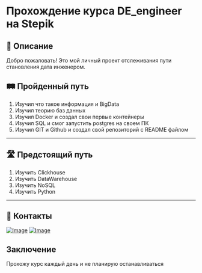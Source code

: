 # Прохождение курса DE_engineer на Stepik

📖 Описание
-----
Добро пожаловать! Это мой личный проект отслеживания пути становления дата инженером.

🛤️ Пройденный путь
------
1. Изучил что такое информация и BigData
2. Изучил теорию баз данных
3. Изучил Docker и создал свои первые контейнеры
4. Изучил SQL и смог запустить postgres на своем ПК
5. Изучил GIT и Github и создал свой репозиторий с README файлом
--- 
🛣️ Предстоящий путь
----
1. Изучить Clickhouse 
2. Изучить DataWarehouse
3. Изучить NoSQL
4. Изучить Python
---

📱 Контакты 
----

[![Image](https://img.icons8.com/?size=100&id=S7SmOe7EhSRE&format=png&color=000000)](https://web.telegram.org)
[![Image](https://img.icons8.com/?size=100&id=s5qsgujjlJYX&format=png&color=000000)](https://vk.com)




Заключение
----
Прохожу курс каждый день и не планирую останавливаться
